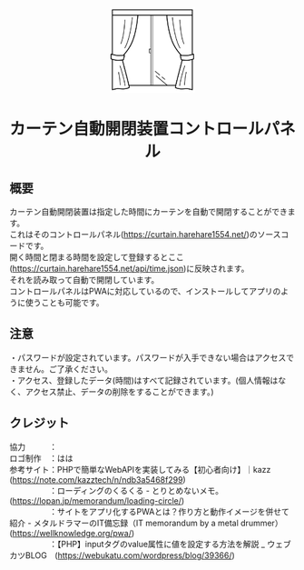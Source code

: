 <p align="center"><img src="icon-512x512.png" width="150px"></p>
<h1 align="center">カーテン自動開閉装置コントロールパネル</h1>
<h2>概要</h2>
<p>カーテン自動開閉装置は指定した時間にカーテンを自動で開閉することができます。<br>これはそのコントロールパネル(<a href="https://curtain.harehare1554.net/">https://curtain.harehare1554.net/</a>)のソースコードです。<br>開く時間と閉まる時間を設定して登録するとここ(<a href="https://curtain.harehare1554.net/api/time.json">https://curtain.harehare1554.net/api/time.json</a>)に反映されます。<br>それを読み取って自動で開閉しています。<br>コントロールパネルはPWAに対応しているので、インストールしてアプリのように使うことも可能です。</p>
<h2>注意</h2>
<p>・パスワードが設定されています。パスワードが入手できない場合はアクセスできません。ご了承ください。<br>・アクセス、登録したデータ(時間)はすべて記録されています。(個人情報はなく、アクセス禁止、データの削除をすることができます。)</p>
<h2>クレジット</h2>
<p>協力　　　：<br>ロゴ制作　：はは<br>参考サイト：PHPで簡単なWebAPIを実装してみる【初心者向け】｜kazz　(<a href="https://note.com/kazztech/n/ndb3a5468f299">https://note.com/kazztech/n/ndb3a5468f299</a>)<br>　　　　　：ローディングのくるくる - とりとめないメモ。　(<a href="https://lopan.jp/memorandum/loading-circle/">https://lopan.jp/memorandum/loading-circle/</a>)<br>　　　　　：サイトをアプリ化するPWAとは？作り方と動作イメージを併せて紹介 - メタルドラマーのIT備忘録（IT memorandum by a metal drummer）　(<a href="https://wellknowledge.org/pwa/">https://wellknowledge.org/pwa/</a>)<br>　　　　　：【PHP】inputタグのvalue属性に値を設定する方法を解説 _ ウェブカツBLOG　(<a href="https://webukatu.com/wordpress/blog/39366/">https://webukatu.com/wordpress/blog/39366/</a>)</p>
